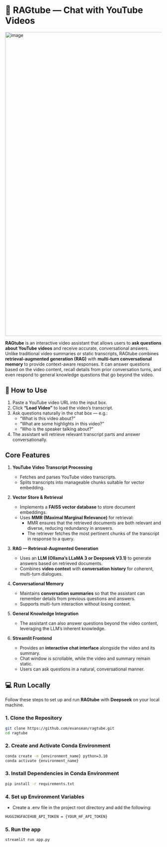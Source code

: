 # 🎥 RAGtube — Chat with YouTube Videos

<img width="1919" height="975" alt="image" src="https://github.com/user-attachments/assets/12261a86-5312-4d70-8366-aaec5800eb40" />

**RAGtube** is an interactive video assistant that allows users to **ask questions about YouTube videos** and receive accurate, conversational answers. Unlike traditional video summaries or static transcripts, RAGtube combines **retrieval-augmented generation (RAG)** with **multi-turn conversational memory** to provide context-aware responses. It can answer questions based on the video content, recall details from prior conversation turns, and even respond to general knowledge questions that go beyond the video.


## 🧭 How to Use

1. Paste a YouTube video URL into the input box.  
2. Click **“Load Video”** to load the video’s transcript.  
3. Ask questions naturally in the chat box — e.g.:
   - “What is this video about?”
   - “What are some highlights in this video?”
   - “Who is the speaker talking about?”
4. The assistant will retrieve relevant transcript parts and answer conversationally.

## Core Features

1. **YouTube Video Transcript Processing**
   - Fetches and parses YouTube video transcripts.
   - Splits transcripts into manageable chunks suitable for vector embedding.

2. **Vector Store & Retrieval**
   - Implements a **FAISS vector database** to store document embeddings.
   - Uses **MMR (Maximal Marginal Relevance)** for retrieval:
     - MMR ensures that the retrieved documents are both relevant and diverse, reducing redundancy in answers.
     - The retriever fetches the most pertinent chunks of the transcript in response to a query.

3. **RAG — Retrieval-Augmented Generation**
   - Uses an **LLM (Ollama’s LLaMA 3 or Deepseek V3.1)** to generate answers based on retrieved documents.
   - Combines **video context** with **conversation history** for coherent, multi-turn dialogues.

4. **Conversational Memory**
   - Maintains **conversation summaries** so that the assistant can remember details from previous questions and answers.
   - Supports multi-turn interaction without losing context.

5. **General Knowledge Integration**
   - The assistant can also answer questions beyond the video content, leveraging the LLM’s inherent knowledge.

6. **Streamlit Frontend**
   - Provides an **interactive chat interface** alongside the video and its summary.
   - Chat window is scrollable, while the video and summary remain static.
   - Users can ask questions in a natural, conversational manner.


## 💻 Run Locally

Follow these steps to set up and run **RAGtube** with **Deepseek** on your local machine.

### 1. Clone the Repository
```bash
git clone https://github.com/evansean/ragtube.git
cd ragtube
```

### 2. Create and Activate Conda Environment
```bash
conda create -n {environment_name} python=3.10
conda activate {environment_name}
```

### 3. Install Dependencies in Conda Environment
```bash
pip install -r requirements.txt
```

### 4. Set up Environment Variables
- Create a .env file in the project root directory and add the following:
```bash
HUGGINGFACEHUB_API_TOKEN = {YOUR_HF_API_TOKEN}
```

### 5. Run the app
```bash
streamlit run app.py
```

